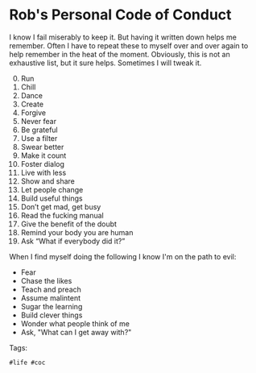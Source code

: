 # Rob's Personal Code of Conduct

I know I fail miserably to keep it. But having it written down helps me
remember. Often I have to repeat these to myself over and over again to
help remember in the heat of the moment. Obviously, this is not an
exhaustive list, but it sure helps. Sometimes I will tweak it.

0.  Run
1.  Chill
2.  Dance
3.  Create
4.  Forgive
5.  Never fear
6.  Be grateful
7.  Use a filter
8.  Swear better
9.  Make it count
10. Foster dialog
11. Live with less
12. Show and share
13. Let people change
14. Build useful things
15. Don’t get mad, get busy
16. Read the fucking manual
17. Give the benefit of the doubt
18. Remind your body you are human
19. Ask “What if everybody did it?”

When I find myself doing the following I know I'm on the path to evil:

* Fear
* Chase the likes
* Teach and preach
* Assume malintent
* Sugar the learning
* Build clever things
* Wonder what people think of me
* Ask, "What can I get away with?"

Tags:

    #life #coc
